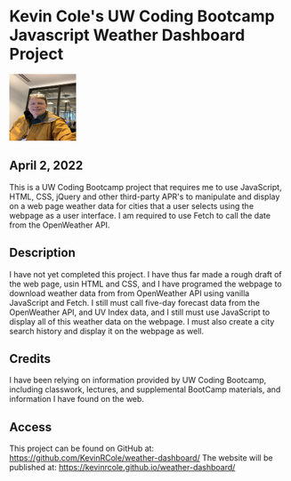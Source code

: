 # Kevin Cole's UW Coding Bootcamp Javascript Weather Dashboard Project


 <img src="selfie.jpg" alt="Picture of Kevin" height = "120" width = "120" />


## April 2, 2022

This is a UW Coding Bootcamp project that requires me to use JavaScript, HTML, CSS, jQuery and other third-party APR's to manipulate and display on a web page weather data for cities that a user selects using the webpage as a user interface.  I am required to use Fetch to call the date from the OpenWeather API.

## Description

I have not yet completed this project.  I have thus far made a rough draft of the web page, usin HTML and CSS, and I have programed the webpage to download weather data from from OpenWeather API using vanilla JavaScript and Fetch.  I still must call five-day forecast data from the OpenWeather API, and UV Index data, and I still must use JavaScript to display all of this weather data on the webpage.  I must also create a city search history and display it on the webpage as well.

## Credits

I have been relying on information provided by UW Coding Bootcamp, including classwork, lectures, and supplemental BootCamp materials, and information I have found on the web.

## Access

This project can be found on GitHub at: https://github.com/KevinRCole/weather-dashboard/
The website will be published at: https://kevinrcole.github.io/weather-dashboard/
